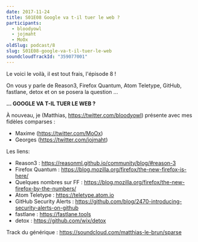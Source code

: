 ```yaml
---
date: 2017-11-24
title: S01E08 Google va t-il tuer le web ?
participants:
  - bloodyowl
  - jojmaht
  - MoOx
oldSlug: podcast/8
slug: S01E08-google-va-t-il-tuer-le-web
soundcloudTrackId: "359077001"
---
```


Le voici le voilà, il est tout frais, l'épisode 8 !

On vous y parle de Reason3, Firefox Quantum, Atom Teletype, GitHub, fastlane,
detox et on se posera la question …

**… GOOGLE VA T-IL TUER LE WEB ?**

À nouveau, je (Matthias, https://twitter.com/bloodyowl) présente avec mes
fidèles comparses :

- Maxime (https://twitter.com/MoOx)
- Georges (https://twitter.com/jojmaht)

Les liens:

- Reason3 : https://reasonml.github.io/community/blog/#reason-3
- Firefox Quantum : https://blog.mozilla.org/firefox/the-new-firefox-is-here/
- Quelques nombres sur FF :
  https://blog.mozilla.org/firefox/the-new-firefox-by-the-numbers/
- Atom Teletype : https://teletype.atom.io
- GitHub Security Alerts :
  https://github.com/blog/2470-introducing-security-alerts-on-github
- fastlane : https://fastlane.tools
- detox : https://github.com/wix/detox

Track du générique : https://soundcloud.com/matthias-le-brun/sparse
